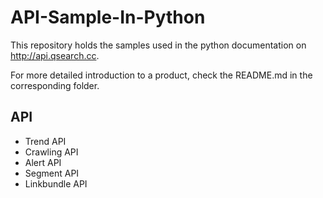 # API-Sample-In-Python


This repository holds the samples used in the python documentation on http://api.qsearch.cc.

For more detailed introduction to a product, check the README.md in the corresponding folder.

## API
- Trend API
- Crawling API
- Alert API
- Segment API
- Linkbundle API
